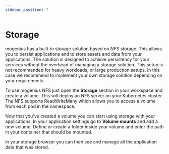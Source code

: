 ```yaml
---
sidebar_position: 7
---
```


# Storage

mogenius has a built-in storage solution based on NFS storage. This allows you to persist applications and to store assets and data from your applications. The solution is designed to achieve persistency for your services without the overhead of managing a storage solution. This setup is not recommended for heavy workloads, or large production setups. In this case we recommend to implement your own storage solution depending on your requirements.

To use mogenius NFS just open the **Storage** section in your workspace and create a volume. This will deploy an NFS server on your Kubernetes cluster. The NFS supports ReadWriteMany which allows you to access a volume from each pod in the namespace.

Now that you've created a volume you can start using storage with your applications. In your application settings go to **Volume mounts** and add a new volume. Define or create a folder inside your volume and enter the path in your container that should be mounted.

In your storage browser you can then see and manage all the application data that was stored.